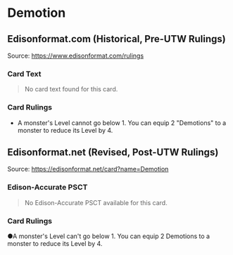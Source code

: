 # Demotion

## Edisonformat.com (Historical, Pre-UTW Rulings)

Source: https://www.edisonformat.com/rulings

### Card Text

> No card text found for this card.

### Card Rulings

*   A monster's Level cannot go below 1. You can equip 2 "Demotions" to a monster to reduce its Level by 4.

## Edisonformat.net (Revised, Post-UTW Rulings)

Source: https://edisonformat.net/card?name=Demotion

### Edison-Accurate PSCT

> No Edison-Accurate PSCT available for this card.

### Card Rulings

●A monster's Level can't go below 1. You can equip 2 Demotions to a monster to reduce its Level by 4.
            
